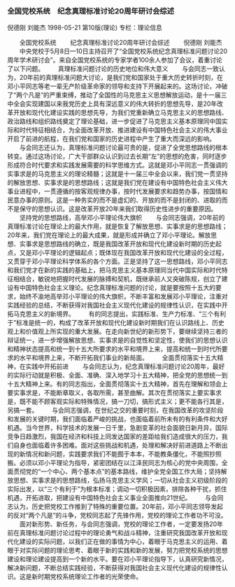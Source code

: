 ### 全国党校系统　纪念真理标准讨论20周年研讨会综述
倪德刚  刘能杰
1998-05-21
第10版(理论)
专栏：理论信息

　　全国党校系统
　　纪念真理标准讨论20周年研讨会综述
　　倪德刚  刘能杰
　　中央党校于5月8日—10日主持召开了“全国党校系统纪念真理标准问题讨论20周年学术研讨会”。来自全国党校系统的专家学者100余人参加了会议，着重讨论了以下问题。
　　真理标准问题讨论的历史地位和伟大意义
　　与会同志一致认为，20年前的真理标准问题大讨论，是我们党和国家处于重大历史转折时刻，在邓小平同志等老一辈无产阶级革命家的领导和支持下开展起来的。这场讨论，冲破了“两个凡是”的严重束缚，推动了全国性的马克思主义思想解放运动，是十一届三中全会实现建国以来我党历史上具有深远意义的伟大转折的思想先导，是20年改革开放和现代化建设实践的思想先导，为我们党重新确立马克思主义的思想路线、政治路线和组织路线奠定了理论基础，进一步促进了马克思主义基本原理同中国实际和时代特征相结合，为全面改革开放、推进建设有中国特色社会主义的伟大事业开启了前进的航程，在我们党和国家的历史进程中产生了重大而深远的影响。
　　与会同志还认为，真理标准问题讨论最可贵的是，促进了全党思想路线的根本转变。通过这场讨论，广大干部群众认识到过去长期“左”的思想的危害，同时逐步形成符合时代要求和实践发展需要的科学思维方式。这就是邓小平同志一贯强调的实事求是的马克思主义的理论精髓；这就是十一届三中全会以来，我们党一贯坚持的解放思想、实事求是的思想路线；这就是我们党在建设有中国特色社会主义伟大事业进程中，一贯遵循的按客观规律办事，按时代发展要求和趋势办事，按国情和民意办事的原则。这是一种务实的而不是虚幻的、开放的而不是封闭的、进取的而不是保守的思想认识。这是改革开放20年来我们取得历史性进步的重要原因。
　　坚持党的思想路线，高举邓小平理论伟大旗帜
　　与会同志强调，20年前的真理标准讨论在理论上的最大作用，就是恢复了解放思想、实事求是的思想路线；20年来，我们党在理论上的最大成果，就是形成并确立了邓小平理论。解放思想、实事求是思想路线的确立，既是我国改革开放和现代化建设新时期的历史起点，又是邓小平理论的逻辑起点；既体现在我国改革开放和现代化建设的全过程，又贯穿于邓小平理论科学体系的各个方面。正是坚持了这一思想路线，邓小平同志和我们党才在新的实践的基础上，把马克思主义基本原理同当代中国实际和时代特征相结合，敏锐地把握时代发展的脉搏和契机，既继承前人又突破陈规，创立了建设有中国特色社会主义理论。纪念真理标准问题的讨论，就是要按照十五大的要求，始终不渝地高举邓小平理论的伟大旗帜，不断丰富和发展邓小平理论，注重对实践经验的总结，不断获得对我国社会主义现代化建设的规律性认识，在实践中开拓马克思主义的新境界。
　　有的同志提出，实践标准、生产力标准、“三个有利于”标准是统一的，构成了改革开放和现代化建设新时期我们在认识路线上、历史观上和价值观上所实现的重大发展。在走向新世纪的新形势下，要继续坚持三者的辩证统一，进一步增强解放思想、实事求是的自觉性和坚定性，使我们的思想认识和精神状态提高和统一到十五大所要求的水平和境界上来，提高和统一到时代所要求的水平和境界上来，不断开拓我们事业的新局面。
　　全面贯彻落实十五大精神，在实践中开拓前进
　　与会同志认为，纪念真理标准问题讨论20周年，最好的实际行动就是积极、全面、准确、深入地学习十五大精神，把全党的思想统一到十五大精神上来。有的同志指出，全面贯彻落实十五大精神，首先在理解和领会上要实事求是，不能断章取义，各取所需，甚至曲解。其次在贯彻落实上要实事求是，既不能不顾客观实际和特殊情况，搞一刀切，搞形式主义；更不能各行其是，另搞一套。
　　与会同志强调，在世纪之交的重要时刻，在我国改革的攻坚阶段和发展的关键时期，我们面临着严峻的挑战，也面临着前所未有的有利条件和大好机遇。当今世界，科学技术的发展一日千里，急剧变革的社会面貌日新月异，国际竞争日趋激烈，我国在经济和科技上同发达国家的差距给我们造成很大的压力，我们自身也面临着许多困难。面对这些挑战和机遇，处理和解决好前进道路上不断出现的新情况和新问题，实践要求我们不能囿于本本，不能教条僵化，不能照抄照搬。必须以邓小平理论为指导，紧密团结在以江泽民同志为核心的党中央周围，全面贯彻党的“一个中心、两个基本点”的基本路线，维护全党全国工作大局；坚持解放思想、实事求是的思想路线，弘扬马克思主义学风；一切从社会主义初级阶段的实际出发，以“三个有利于”为根本标准；调动一切积极因素，排除各种干扰，抓住机遇，开拓进取，把建设有中国特色社会主义事业全面推向21世纪。
　　与会同志认为，历史把党校工作推到了特殊的重要位置。20年前，邓小平同志领导发起的反对“两个凡是”的斗争，党校同志起了先锋作用，党校的理论工作者功不可没。
　　面对新形势、新任务，与会同志强调，党校的理论工作者，一定要发扬20年前在真理标准问题讨论过程中的理论勇气和战斗精神，注重研究我国改革开放和现代化建设的实际问题，以我们正在做的事情为中心，着眼于马克思主义的运用、着眼于对实际问题的理论思考、着眼于新的实践和新的发展，努力把党校系统的思想建设和理论建设提高到一个新的水平。要在邓小平理论指导下，认真研究新情况，解决新问题，不断总结实践经验，不断获得对我国社会主义现代化建设的规律性认识。这是新时期党校系统理论工作者的光荣使命。
